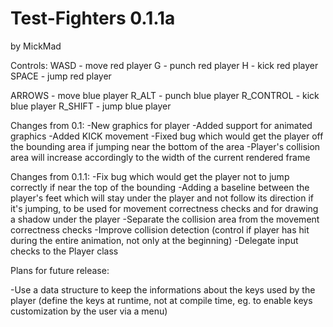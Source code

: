 Test-Fighters 0.1.1a
=============
by MickMad

Controls:
WASD - move red player
G - punch red player
H - kick red player
SPACE -  jump red player

ARROWS - move blue player
R_ALT - punch blue player
R_CONTROL - kick blue player
R_SHIFT - jump blue player

Changes from 0.1:
-New graphics for player
-Added support for animated graphics
-Added KICK movement
-Fixed bug which would get the player off the bounding area if jumping near the bottom of the area
-Player's collision area will increase accordingly to the width of the current rendered frame

Changes from 0.1.1:
-Fix bug which would get the player not to jump correctly if near the top of the bounding 
-Adding a baseline between the player's feet which will stay under the player and not follow its direction if it's jumping, to be used for movement correctness checks and for drawing a shadow under the player
-Separate the collision area from the movement correctness checks
-Improve collision detection (control if player has hit during the entire animation, not only at the beginning)
-Delegate input checks to the Player class

Plans for future release:

-Use a data structure to keep the informations about the keys used by the player (define the keys at runtime, not at compile time, eg. to enable keys customization by the user via a menu)